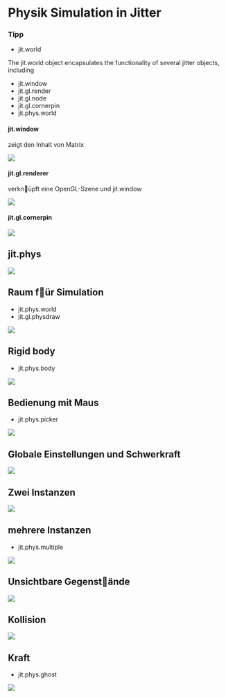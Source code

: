 # Physik Simulation in Jitter

### Tipp

- jit.world

The jit.world object encapsulates the functionality of several jitter objects, including 
- jit.window
- jit.gl.render
- jit.gl.node
- jit.gl.cornerpin
- jit.phys.world

#### jit.window

zeigt den Inhalt von Matrix

![](K8/t1.png)


#### jit.gl.renderer

verkn￿üpft eine OpenGL-Szene und jit.window

![](K8/t2.png)

#### jit.gl.cornerpin

![](K8/t3.png)

## jit.phys 

![](K8/0.png)

## Raum f￿ür Simulation

- jit.phys.world
- jit.gl.physdraw

![](K8/1.png)

## Rigid body

- jit.phys.body

![](K8/2.png)

## Bedienung mit Maus

- jit.phys.picker

![](K8/3.png)

## Globale Einstellungen und Schwerkraft

![](K8/4.png)

## Zwei Instanzen

![](K8/5.png)

## mehrere Instanzen

- jit.phys.multiple

![](K8/6.png)

## Unsichtbare Gegenst￿ände

![](K8/7.png)


## Kollision

![](K8/8.png)

## Kraft

- jit.phys.ghost

![](K8/9.png)
